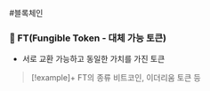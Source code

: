---
---

#블록체인 
### 📌 FT(Fungible Token - 대체 가능 토큰)
+ 서로 교환 가능하고 동일한 가치를 가진 토큰

> [!example]+ FT의 종류
> 비트코인, 이더리움 토큰 등
